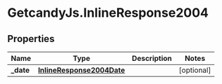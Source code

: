 # GetcandyJs.InlineResponse2004

## Properties

Name | Type | Description | Notes
------------ | ------------- | ------------- | -------------
**_date** | [**InlineResponse2004Date**](InlineResponse2004Date.md) |  | [optional] 


